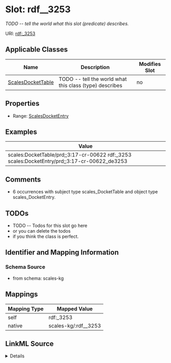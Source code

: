 

# Slot: rdf__3253


_TODO -- tell the world what this slot (predicate) describes._





URI: [rdf:_3253](http://www.w3.org/1999/02/22-rdf-syntax-ns#_3253)



<!-- no inheritance hierarchy -->





## Applicable Classes

| Name | Description | Modifies Slot |
| --- | --- | --- |
| [ScalesDocketTable](../classes/ScalesDocketTable.md) | TODO -- tell the world what this class (type) describes |  no  |







## Properties

* Range: [ScalesDocketEntry](../classes/ScalesDocketEntry.md)






## Examples

| Value |
| --- |
| scales:DocketTable/prd;;3:17-cr-00622 rdf:_3253 scales:DocketEntry/prd;;3:17-cr-00622_de3253 |

## Comments

* 6 occurrences with subject type scales_DocketTable and object type scales_DocketEntry.

## TODOs

* TODO -- Todos for this slot go here
* or you can delete the todos
* if you think the class is perfect.

## Identifier and Mapping Information







### Schema Source


* from schema: scales-kg




## Mappings

| Mapping Type | Mapped Value |
| ---  | ---  |
| self | rdf:_3253 |
| native | scales-kg/:rdf__3253 |




## LinkML Source

<details>
```yaml
name: rdf__3253
description: TODO -- tell the world what this slot (predicate) describes.
todos:
- TODO -- Todos for this slot go here
- or you can delete the todos
- if you think the class is perfect.
comments:
- 6 occurrences with subject type scales_DocketTable and object type scales_DocketEntry.
examples:
- value: scales:DocketTable/prd;;3:17-cr-00622 rdf:_3253 scales:DocketEntry/prd;;3:17-cr-00622_de3253
from_schema: scales-kg
rank: 1000
slot_uri: rdf:_3253
alias: rdf__3253
domain_of:
- scales_DocketTable
range: scales_DocketEntry

```
</details>